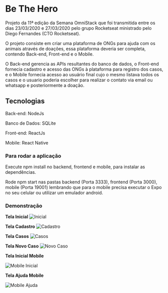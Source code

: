 # Be The Hero

Projeto da 11ª edição da Semana OmniStack que foi transmitida entre os dias 23/03/2020 e 27/03/2020 pelo grupo Rocketseat ministrado pelo Diego Fernandes (CTO Rocketseat).

O projeto consiste em criar uma plataforma de ONGs para ajuda com os animais através de doações, essa plataforma deveria ser completa, contendo Back-end, Front-end e o Mobile.

O Back-end gerencia as APIs resultantes do banco de dados, o Front-end fornecia cadastro e acesso das ONGs à plataforma para registro dos casos, e o Mobile fornecia acesso ao usuário final cujo o mesmo listava todos os casos e o usuario poderia escolher para realizar o contato via email ou whatsapp e posteriormente a doação.

## Tecnologias

Back-end: NodeJs

Banco de Dados: SQLite

Front-end: ReactJs

Mobile: React Native

### Para rodar a aplicação

Execute npm install no backend, frontend e mobile, para instalar as dependências.

Rode npm start nas pastas backend (Porta 3333), frontend (Porta 3000), mobile (Porta 19001) lembrando que para o mobile precisa executar o Expo no seu celular ou utilizar um emulador android.

### Demonstração

**Tela Inicial**
![Inicial](https://lh3.googleusercontent.com/mHgqZ6MsJmcHUF1xAp92PmnQNeV4DGhz8md_sM1ScTSyIK4nPp8m28ZmzrdWrsKJkNv1B1Jt6G74H_RMA1pyw6VYTmLriTOdo2ob3QQ_qeLVI4qAuoFyO26kZsaFjlsSON3tTJY8S9ptJh65CI0U0XI1AH8ZTUrlhhYvee0UEWPHnBVdiwuAjigsbQ6DzUPqvCoWb8stRXN6Mom1zun5ouYRODRryp4WNhY5RTV8FhPO8yGiaCIiDx0_PugUuoZxB0ww7WBzXeIQCW227H8hMqU81HqMZhZ8zgUdMx8Zdlp4v5vUsYlU_i8A3xPR7rapGS9sI9T1CG-BRIEahjruxW8V-ItOZwPZ0-EIjygSDEaHNcmtD4DMxmh8Jg5nKvys-0xLdxjfplhz7rAVShqquANa62uu0bVXAvm89MSs5hORVnQymi9PHW5k8HYtXvsCeabyItOlNhZVW3Z5z3VZ6VzS7GrVKbE82IsjkMnTUNE6CUgMe6xeGT3w2MEJzbbT8Dr8p7cUI9P6f-s8EYfsKEE_z2s7QR32pBas0MSgdO188xwj8qnd-sVwkGCAxSpRYjy1nAkpGifCcE1bxgOHM3i0e4J-FbCMtwV1McQzUZIFj0R2mZZjs7_N_XLz5V9GUMHLPVocZp7xetf2Z1v8fXv-MS0WKOni1lPgREydgBcYNd7kaU36TeTeFRzn=w1818-h867-no?authuser=0)

**Tela Cadastro**
![Cadastro](https://lh3.googleusercontent.com/pw/ACtC-3e4P6XvGZZVC3FBYeCKQ4IAphBhnnPYLRoYm-jtbT-kSxjJuvJY-ZCbFxmoMAUm5WQC0qOnihf_PV3QqQ5UYfMgMRqi4iv4JOFcohw0H3xtFLfJ92frp9rhfVMDiD8AhIAHeY7PVOhoSkKVhiHDcw3p=w1700-h867-no?authuser=0)

**Tela Casos**
![Casos](https://lh3.googleusercontent.com/pw/ACtC-3eOUh91NY3es1hmdeM-Si9sLUXFoKreMxAs7SDqCwbm0XGKR4EmST2VH3pWcO8h9GbTEw4rUQlMkY5k8V0ZxMJY1LEXXoB6vO30ZOcLiCoeaxE4-dhdhIFfOL74kPGYiEgd_QZv6p85pwNInEDWtfCK=w1691-h867-no?authuser=0)

**Tela Novo Caso**
![Novo Caso](https://lh3.googleusercontent.com/Dq36OjBmY-7Tkid076DiUYWiJemixVP1__DgC5zE0_xg1yMH6cfe5TSP-naI9e7swar9BU_hQHAVIWiGQCBSE7y9qG0cQHCGkcgdW7PCFOlpe-3oE7mE8Vp6t6sC3CAA9oixyHbT7TvmRIjfth4FTFNPdyFEIjqPvpCg-NvePRfE6O23PcQe4Gq87EmwQGNkZx4nxpNTK46ov_HbZQ0lY4Cc8PW1kAQiLuekT4NChVNT-aAt6_A8YUCWv2IVUDvKzz-q-HdQm6sIKtrF6qQX1URx8UDfvimyeFVYhsHxondgEXyj3Vaum2zd6u_2wHBJZb7h8TroN064sxYAEnotsYBgXVXVFgU_3Qo1Qu0Ag_e1-wYS3AYfKj7KdHdqQCWI3Xqf_9Zn6ohDB5M7QqYGVknDYVCBuxGtNB_6f966va49SSydMf4kSnLDpZ4CLfrzxO5tvHbnj-cogvt_xLt26TaKAtsa7rexm74p9D_9VxfPAFEsPX9d3aQ5AgwshBqkdeK_jFkIZF_g6bNKB39ldj7NBk8ZIEJIPniOelgf8kpvI8CH6RN96YoIKMk6u6DDnEJIpDihJQ5xCk0laxwnC3y3Yg9gWd4GD_g2uAkb-gNdBPdORsyVObJYnb_xPM68ZXEepImquE_dO3epn4JIfu6sAwJiuh1m6ObAGLqRoKbt5GnwZk-EDcx3Zn2P=w1706-h865-no?authuser=0)

**Tela Inicial Mobile**

![Mobile Inicial](https://lh3.googleusercontent.com/3ux8mz7rF3h_0CZtuaFUXU12ggUKdud_VIvBguzBQxJllwgvOhcOlDMuIZOlQTUxvsbvym8Nv2XQneQsbZTimsujl4sdZBOgxaAGn6QixY_gakH2_fMWu0exDifIQ-2H13da_CJ_8_7S4jMImsKGx-2Pdn5VK0EieyTLTeiviSAhPeI-KrgMKujpC3J6buRFmQoS0k8ni8Jf3sZYSixkJ_o8N21mSYFgPAGQNcy747valTkht2HM5vpqT2uyQYDTtkOv4INGGs9ckOBWKJiAkzhazVcncdV13dQ4QQy6qSIAWhZ2SeSD9w-hFypBoI7HQvejilneaViMdcCHHdQwGuDjgPyvLjbSW09EVlljxh8UV2Iywk6tyTS0MUMd-2U4TIXgIC94la2jTIXEwEu9ssgLV-6umCj_uUGQIe7Bg0YlrMGcucOuUUAkenzv35JIhWAMvWw6R_lK88j1-NHbdWaaE86jRyWk8QeZv_9IK6UG2QrSnHiTC8Kol-CsWCGI5z9xAw9LShsxGhWNPEoeYSfzwnaMMiGqE41nZV_mYMFzPp56xz2g6JYnHvwY-jrDzU5zHvGVpAPHbsss64k0kIURI8enBsdfCGm6dny2LsUAf0PXy6dQZqB_a_UjyY8KNKoQBl-gkVXWnFk6D7oFjRmZ9ALhJBFfX2y-rCoNkFQ6tyvEV2cpSbEz0xNl=w489-h867-no?authuser=0)

**Tela Ajuda Mobile**

![Mobile Ajuda](https://lh3.googleusercontent.com/HSxheBycVhEGW_aA3xmjCwxzJaDpKVjPhp3rOwt7tkyTvzmo5m04QiFcJ_GDcV8Fxw96AZrBP635PSw0gSv7rXsRmgnJc2amB6ij2qxalSpO8w5rQov1dn0jYsaQlG3kKwyDrErBikmY7xBdoA9XYfnu3IV8cSVZKNz_hvvRvUFpE5VfDeC-lCIhoKJx_Cz7vd1Umh13tuiVpEJT-aXExUXro_fFpqwN25oHqBJG9BtCyoVQ_XtkGox4AfOyw5ywH3DJAkPHhxkp1kvCMkneIprz0qKFt08N_oQqNgHKN2uS-_2RwoboGBAqLrPRjNxfNj4OKqWH7kvKhlbUmLx0EvlXbZQU2NtMGLGaNN6AHgz5Y2UQP2zYfcUvKbfpi9PvNld9PRPcjgCImdIuQ3puHECpLPHR0MfeDh9ftrtV-401nEJwD-4pvwPThB6XoMH6LWiV2nWQUxEaugrHq-5S_dRhiSbKz526tWFFQiLP7uGn31n2xWVd-JmumbdkyoZQ7PUP06dcjEn1tOdJdduYz1cgf_2nkkoOBBkICCLAN10XtWUpCBYb7k6ffR-w11n_UNoqQqVCRlrP21ccWinGWHuCSJytMdlDOVRdQMSG4nUazBfnqpRNtkLzaS1skrOAfqoKCq-FB-IjBOQ20K2dkpXdBYknLM_ka_7E5JLTx4lUC57lVz53ImmLN2qa=w489-h867-no?authuser=0)
